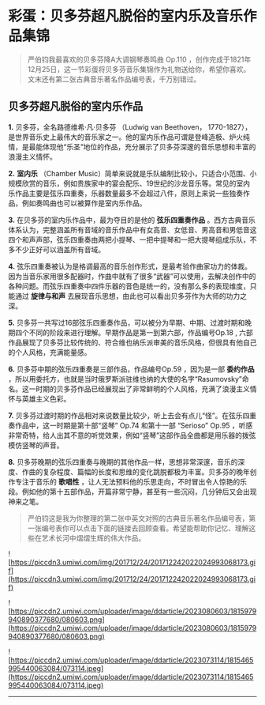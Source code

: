 # 彩蛋：贝多芬超凡脱俗的室内乐及音乐作品集锦

> 严伯钧我最喜欢的贝多芬降A大调钢琴奏鸣曲 Op.110 ，创作完成于1821年12月25日，这一节彩蛋将贝多芬音乐集锦作为礼物送给你，希望你喜欢。文末还有第二张古典音乐著名作品编号表，千万别错过。

## 贝多芬超凡脱俗的室内乐作品

 **1.** 贝多芬，全名路德维希·凡·贝多芬 （Ludwig van Beethoven， 1770-1827），是世界音乐史上最伟大的音乐家之一。他的室内乐作品可谓是登峰造极、炉火纯情，是最能体现他“乐圣”地位的作品，充分展示了贝多芬深邃的音乐思想和丰富的浪漫主义情怀。

 **2.**  **室内乐** （Chamber Music）简单来说就是乐队编制比较小，只适合小范围、小规模欣赏的音乐，例如贵族家中的宴会配乐、19世纪的沙龙音乐等。常见的室内乐作品主要是弦乐四重奏，乐器数量最多不会超过八件，原则上来说一些独奏作品，例如奏鸣曲也可以被算作是室内乐作品。

 **3.** 在贝多芬的室内乐作品中，最为夺目的是他的 **弦乐四重奏作品** 。西方古典音乐体系认为，完整涵盖所有音域的音乐作品中有女高音、女低音、男高音和男低音这四个和声声部，弦乐四重奏由两把小提琴、一把中提琴和一把大提琴组成乐队，不多不少正好可以涵盖所有音域。

 **4.** 弦乐四重奏被认为是格调最高的音乐创作形式，是最考验作曲家功力的体裁。因为当音乐家用很多配器时，作曲中就有了很多“武器”可以使用，去解决创作中的各种问题。而弦乐四重奏中四件乐器的音色是统一的，没有那么多的表现维度，只能通过 **旋律与和声** 去展现音乐思想，由此也可以看出贝多芬作为大师的功力之深。

 **5.** 贝多芬一共写过16部弦乐四重奏作品，可以被分为早期、中期、过渡时期和晚期四个不同的阶段来进行理解。早期作品是第一到第六部，作品编号Op.18 , 六部作品展现了贝多芬比较传统的、符合维也纳乐派审美的音乐风格，但很具有他自己的个人风格，充满能量感。

 **6.** 贝多芬中期的弦乐四重奏是三部作品，作品编号Op.59 ，因为是一部 **委约作品** ，所以用委托方，也就是当时俄罗斯派驻维也纳的大使的名字“Rasumovsky”命名。这一时期的贝多芬作品已经展现出了非常鲜明的个人风格，充满了浪漫主义情怀与英雄主义色彩。

 **7.** 贝多芬过渡时期的作品相对来说数量比较少，听上去会有点儿“怪”。在弦乐四重奏作品中，这一时期是第十部“竖琴” Op.74 和第十一部 “Serioso” Op.95 ，听感非常奇特，给人出其不意的听觉效果，例如“竖琴”这部作品全曲都是用乐器的拨弦模仿竖琴的声音。 

 **8.** 贝多芬晚期的弦乐四重奏与晚期的其他作品一样，思想非常深邃，音乐的深度、作曲的复杂程度、篇幅的长度和思维的变化跳脱都极为丰富。贝多芬的晚年创作专注于音乐的 **歌唱性** ，让人无法预料他的乐思走向，不时冒出令人惊艳的乐段。例如他的第十五部作品，开篇非常宁静，甚至有一些沉闷，几分钟后又会出现神来之笔。

> 严伯钧这是我为你整理的第二张中英文对照的古典音乐著名作品编号表，第一张编号表你可以点击下面的链接去回顾查看。希望能帮助你记忆、理解这些在艺术长河中熠熠生辉的伟大作品。

![https://piccdn3.umiwi.com/img/201712/24/201712242022024993068173.gif](https://piccdn3.umiwi.com/img/201712/24/201712242022024993068173.gif)

![https://piccdn2.umiwi.com/uploader/image/ddarticle/2023080603/1815979940890377680/080603.png](https://piccdn2.umiwi.com/uploader/image/ddarticle/2023080603/1815979940890377680/080603.png)

![https://piccdn2.umiwi.com/uploader/image/ddarticle/2023073114/1815465995440063084/073114.jpeg](https://piccdn2.umiwi.com/uploader/image/ddarticle/2023073114/1815465995440063084/073114.jpeg)

---
